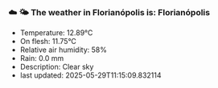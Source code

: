 ### ☁️ 🌤️  The weather in Florianópolis is: Florianópolis

- Temperature: 12.89°C
- On flesh: 11.75°C
- Relative air humidity: 58%
- Rain: 0.0 mm
- Description: Clear sky
- last updated: 2025-05-29T11:15:09.832114
